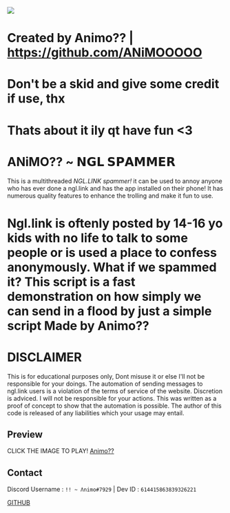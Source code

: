 ![](https://cdn.discordapp.com/attachments/973068674917347429/1099765638978883637/Animo.jpg?size=256)


# Created by Animo?? | https://github.com/ANiMOOOOO
# Don't be a skid and give some credit if use, thx
# Thats about it ily qt have fun <3
  
# ANiMO?? ~ 𝗡𝗚𝗟 𝗦𝗣𝗔𝗠𝗠𝗘𝗥
 
 This is a multithreaded *NGL.LINK spammer!* it can be used to annoy anyone who has ever done a ngl.link and has the app installed on their phone! It has numerous quality features to enhance the trolling and make it fun to use.

 # Ngl.link is oftenly posted by 14-16 yo kids with no life to talk to some people or is used a place to confess anonymously. What if we spammed it? This script is a fast demonstration on how simply we can send in a flood by just a simple script Made by Animo??

# **DISCLAIMER**

This is for educational purposes only, Dont misuse it or else I'll not be responsible for your doings.
The automation of sending messages to ngl.link users is a violation of the terms of service of the website. Discretion is adviced. I will not be responsible for your actions. 
This was written as a proof of concept to show that the automation is possible. The author of this code is released of any liabilities which your usage may entail.

## Preview
CLICK THE IMAGE TO PLAY!
[Animo??](https://cdn.discordapp.com/attachments/973068674917347429/1099765638978883637/Animo.jpg?size=256)


## Contact
Discord Username : `!! ~ Λnimo#7929` | Dev ID : `614415863839326221`

[GITHUB](https://github.com/ANiMOOOOO)



